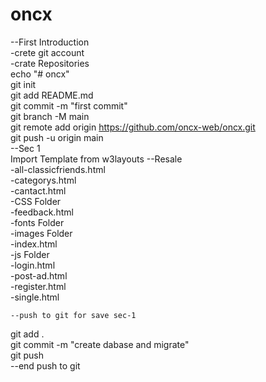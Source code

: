# oncx
--First Introduction   
    -crete git account  
    -crate Repositories  
        echo "# oncx"   
        git init  
        git add README.md  
        git commit -m "first commit"  
        git branch -M main  
        git remote add origin https://github.com/oncx-web/oncx.git  
        git push -u origin main  
--Sec 1  
    Import Template from w3layouts --Resale  
        -all-classicfriends.html  
        -categorys.html  
        -cantact.html  
        -CSS Folder  
        -feedback.html  
        -fonts Folder  
        -images Folder  
        -index.html  
        -js Folder  
        -login.html  
        -post-ad.html  
        -register.html  
        -single.html  

    --push to git for save sec-1  
git add .  
git commit -m "create dabase and migrate"  
git push  
--end push to git    



